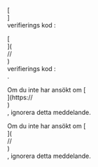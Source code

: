 [<br host>]<br action>verifierings kod :<br code>

[<br host>](<br protocol>//<br host>)<br action>verifierings kod :<br code>.

Om du inte har ansökt om [<br host>](https://<br host>)<br action>, ignorera detta meddelande.

Om du inte har ansökt om [<br host>](<br protocol>//<br host>)<br action>, ignorera detta meddelande.

